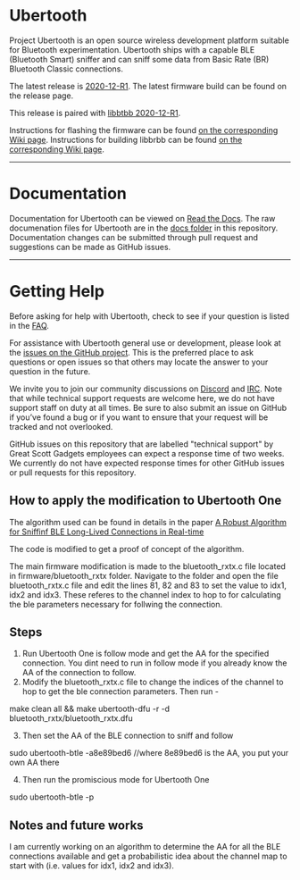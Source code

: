 # Ubertooth

Project Ubertooth is an open source wireless development platform
suitable for Bluetooth experimentation. Ubertooth ships with a capable
BLE (Bluetooth Smart) sniffer and can sniff some data from Basic Rate
(BR) Bluetooth Classic connections.

The latest release is [2020-12-R1](https://github.com/greatscottgadgets/ubertooth/releases/tag/2020-12-R1).
The latest firmware build can be found on the release page.

This release is paired with [libbtbb 2020-12-R1](https://github.com/greatscottgadgets/libbtbb/releases/tag/2020-12-R1).

Instructions for flashing the firmware can be found [on the corresponding Wiki page](https://github.com/greatscottgadgets/ubertooth/wiki/Firmware).
Instructions for building libbrbb can be found [on the corresponding Wiki page](https://github.com/greatscottgadgets/ubertooth/wiki/Build-Guide).

--------------------

# Documentation

Documentation for Ubertooth can be viewed on [Read the Docs](https://ubertooth.readthedocs.io/en/latest/). The raw documenation files for Ubertooth are in the [docs folder](https://github.com/greatscottgadgets/ubertooth/tree/master/docs) in this repository. Documentation changes can be submitted through pull request and suggestions can be made as GitHub issues. 

--------------------

# Getting Help

Before asking for help with Ubertooth, check to see if your question is listed in the [FAQ](https://ubertooth.readthedocs.io/en/latest/faq.html).

For assistance with Ubertooth general use or development, please look at the [issues on the GitHub project](https://github.com/greatscottgadgets/ubertooth/issues). This is the preferred place to ask questions or open issues so that others may locate the answer to your question in the future.

We invite you to join our community discussions on [Discord](https://discord.gg/rsfMw3rsU8) and [IRC](https://web.libera.chat/#ubertooth). Note that while technical support requests are welcome here, we do not have support staff on duty at all times. Be sure to also submit an issue on GitHub if you’ve found a bug or if you want to ensure that your request will be tracked and not overlooked.

GitHub issues on this repository that are labelled "technical support" by Great Scott Gadgets employees can expect a response time of two weeks. We currently do not have expected response times for other GitHub issues or pull requests for this repository. 


How to apply the modification to Ubertooth One
----------------------------------------------
The algorithm used can be found in details in the paper [A Robust Algorithm for Sniffinf BLE Long-Lived Connections in Real-time](https://arxiv.org/abs/1907.12782)

The code is modified to get a proof of concept of the algorithm.

The main firmware modification is made to the bluetooth_rxtx.c file located in firmware/bluetooth_rxtx folder. 
Navigate to the folder and open the file bluetooth_rxtx.c file and edit the lines 81, 82 and 83 to set the value to idx1, idx2 and idx3. These referes to the channel index to hop to for calculating the ble parameters necessary for follwing the connection.

Steps
-----
1. Run Ubertooth One is follow mode and get the AA for the specified connection. You dint need to run in follow mode if you already know the AA of the connection to follow.
2. Modify the bluetooth_rxtx.c file to change the indices of the channel to hop to get the ble connection parameters. Then run -

make clean all && make
ubertooth-dfu -r -d bluetooth_rxtx/bluetooth_rxtx.dfu

3. Then set the AA of the BLE connection to sniff and follow

sudo ubertooth-btle -a8e89bed6 //where 8e89bed6 is the AA, you put your own AA there

4. Then run the promiscious mode for Ubertooth One

sudo ubertooth-btle -p

Notes and future works
----------------------

I am currently working on an algorithm to determine the AA for all the BLE connections available and get a probabilistic idea about the channel map to start with (i.e. values for idx1, idx2 and idx3).
